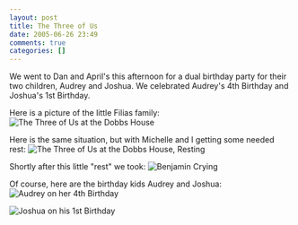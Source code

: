 ```yaml
---
layout: post
title: The Three of Us
date: 2005-06-26 23:49
comments: true
categories: []
---
```

We went to Dan and April's this afternoon for a dual birthday party for their two children, Audrey and Joshua. We celebrated Audrey's 4th Birthday and Joshua's 1st Birthday.

Here is a picture of the little Filias family:
<img class="photo" src="http://www.peterfilias.com/wordpress/wp-content/the_three_of_us.jpg" alt="The Three of Us at the Dobbs House" />

Here is the same situation, but with Michelle and I getting some needed rest:
<img class="photo" src="http://www.peterfilias.com/wordpress/wp-content/the_three_of_us_resting.jpg" alt="The Three of Us at the Dobbs House, Resting" />

Shortly after this little "rest" we took:
<img class="photo" src="http://www.peterfilias.com/wordpress/wp-content/benjamin_crying.jpg" alt="Benjamin Crying" />

Of course, here are the birthday kids Audrey and Joshua:
<img class="photo" src="http://www.peterfilias.com/wordpress/wp-content/audrey_birthday.jpg" alt="Audrey on her 4th Birthday" />

<img class="photo" src="http://www.peterfilias.com/wordpress/wp-content/joshua_birthday.jpg" alt="Joshua on his 1st Birthday" />
